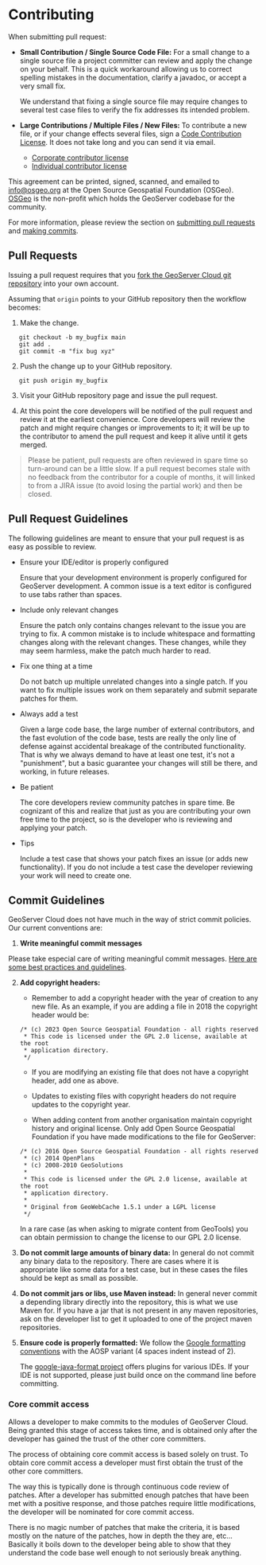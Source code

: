# Contributing

When submitting pull request:

* **Small Contribution / Single Source Code File:** For a small change to a single source file a project committer can review and apply the change on your behalf. This is a quick workaround allowing us to correct spelling mistakes in the documentation, clarify a javadoc, or accept a very small fix.

  We understand that fixing a single source file may require changes to several test case files to verify the fix addresses its intended problem.

* **Large Contributions / Multiple Files / New Files:** To  contribute a new file, or if your change effects several files, sign a [Code Contribution License](http://docs.geoserver.org/latest/en/developer/policies/committing.html). It does not take long and you can send it via email.
   * [Corporate contributor license](https://www.osgeo.org/resources/corporate-contributor-license/)
   * [Individual contributor license](https://www.osgeo.org/resources/individual-contributor-license/)

This agreement can be printed, signed, scanned, and emailed to [info@osgeo.org](mailto:info@osgeo.org) at the Open Source Geospatial Foundation (OSGeo). [OSGeo](https://www.osgeo.org/about/)
is the non-profit which holds the GeoServer codebase for the community.

For more information, please review the section on  [submitting pull requests](http://docs.geoserver.org/latest/en/developer/policies/pull_request.html) and [making commits](http://docs.geoserver.org/latest/en/developer/policies/committing.html).

## Pull Requests

Issuing a pull request requires that you [fork the GeoServer Cloud git repository](https://github.com/geoserver/geoserver-cloud) into
your own account.

Assuming that `origin` points to your GitHub repository then the workflow becomes:

1. Make the change.

```
   git checkout -b my_bugfix main
   git add .
   git commit -m "fix bug xyz"
```
2. Push the change up to your GitHub repository.
```
   git push origin my_bugfix
```
3. Visit your GitHub repository page and issue the pull request.

4. At this point the core developers will be notified of the pull request and review it at the earliest convenience. Core developers will review the patch and might require changes or improvements to it; it will be up to the contributor to amend the pull request and keep it alive until it gets merged.

> Please be patient, pull requests are often reviewed in spare time so turn-around can be a little slow. If a pull request becomes stale with no feedback from the contributor for a couple of months, it will linked to from a JIRA issue (to avoid losing the partial work) and then be closed.

## Pull Request Guidelines

The following guidelines are meant to ensure that your pull request is as easy as possible to  review.

* Ensure your IDE/editor is properly configured

  Ensure that your development environment is properly configured for GeoServer development. A common issue is a text editor is configured to use tabs rather than spaces.

* Include only relevant changes

  Ensure the patch only contains changes relevant to the issue you are trying to fix. A common mistake is  to include whitespace and formatting changes along with the relevant changes. These changes, while they  may seem harmless, make the patch much harder to read.

* Fix one thing at a time

  Do not batch up multiple unrelated changes into a single patch. If you want to fix multiple issues work on them separately and submit separate patches for them.

* Always add a test

  Given a large code base, the large number of external contributors, and the fast evolution of the code base, tests are really the only line of defense against accidental breakage of the contributed functionality. That is why we always demand to have at least one test, it's not a "punishment", but a basic guarantee your changes will still be there, and working, in future releases.

* Be patient

  The core developers review community patches in spare time. Be cognizant of this and realize that just  as you are contributing your own free time to the project, so is the developer who is reviewing and applying your patch.

* Tips

  Include a test case that shows your patch fixes an issue (or adds new functionality). If you do not include a test case the developer reviewing your work will need to create one.

## Commit Guidelines

GeoServer Cloud does not have much in the way of strict commit policies. Our current conventions are:

1. **Write meaningful commit messages**

Please take especial care of writing meaningful commit messages. 
[Here are some best practices and guidelines](https://wiki.openstack.org/wiki/GitCommitMessages#Information_in_commit_messages).

2. **Add copyright headers:**
   * Remember to add a copyright header with the year of creation to any new file. As an example, if you are adding a file in 2018 the copyright header would be:

   ```
   /* (c) 2023 Open Source Geospatial Foundation - all rights reserved
    * This code is licensed under the GPL 2.0 license, available at the root
    * application directory.
    */
   ```

   * If you are modifying an existing file that does not have a copyright header, add one as above.

   * Updates to existing files with copyright headers do not require updates to the copyright year.

   * When adding content from another organisation maintain copyright history and original license. Only add Open Source Geospatial Foundation if you have made modifications to the file for GeoServer:

   ```
   /* (c) 2016 Open Source Geospatial Foundation - all rights reserved
    * (c) 2014 OpenPlans
    * (c) 2008-2010 GeoSolutions
    *
    * This code is licensed under the GPL 2.0 license, available at the root
    * application directory.
    *
    * Original from GeoWebCache 1.5.1 under a LGPL license
    */
   ```

   In a rare case (as when asking to migrate content from GeoTools) you can obtain permission to change the license to our GPL 2.0 license.

3. **Do not commit large amounts of binary data:** In general do not commit any binary data to the repository. There are cases where it is appropriate like some data for a test case, but in these cases the files should be kept as small as possible.

4. **Do not commit jars or libs, use Maven instead:** In general never commit a depending library directly into the repository, this is what we use Maven for. If you have a jar that is not present in any maven repositories, ask on the developer list to get it uploaded to one of the project maven repositories.

5. **Ensure code is properly formatted:** We follow the [Google formatting conventions](https://google.github.io/styleguide/javaguide.html) with the AOSP variant (4 spaces indent instead of 2).
   
   The [google-java-format project](https://github.com/google/google-java-format) offers plugins for various IDEs. If your IDE is not supported, please just build once on the command line before committing.

### Core commit access

Allows a developer to make commits to the modules of GeoServer Cloud.
Being granted this stage of access takes time, and is obtained only after the
developer has gained the trust of the other core committers.

The process of obtaining core commit access is based solely on trust.
To obtain core commit access a developer must first obtain the trust
of the other core committers.

The way this is typically done is through continuous code review of patches.
After a developer has submitted enough patches that have been met with a
positive response, and those patches require little modifications, the
developer will be nominated for core commit access.

There is no magic number of patches that make the criteria, it is based mostly
on the nature of the patches, how in depth the they are, etc... Basically it
boils down to the developer being able to show that they understand the code base
well enough to not seriously break anything.
